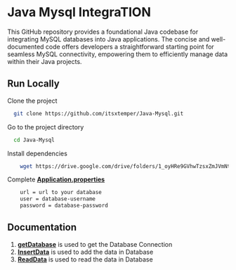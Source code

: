 
# Java Mysql IntegraTION


This GitHub repository provides a foundational Java codebase for integrating MySQL databases into Java applications. The concise and well-documented code offers developers a straightforward starting point for seamless MySQL connectivity, empowering them to efficiently manage data within their Java projects.







## Run Locally

Clone the project

```bash
  git clone https://github.com/itsxtemper/Java-Mysql.git
```

Go to the project directory

```bash
  cd Java-Mysql
```

Install dependencies

```bash
    wget https://drive.google.com/drive/folders/1_oyHRe9GVhwTzsxZmJVmNt0PhOwA12_s?usp=sharing
```

Complete [**Application.properties**](https://github.com/itsxtemper/Java-Mysql/blob/main/Application.properties)

```bash
    url = url to your database
    user = database-username
    password = database-password
```


## Documentation

1. [**getDatabase**](https://github.com/itsxtemper/Java-Mysql/blob/main/getDatabase.java) is used to get the Database Connection 
2. [**InsertData**](https://github.com/itsxtemper/Java-Mysql/blob/main/InsertData.java) is used to add the data in Database 
3. [**ReadData**](https://github.com/itsxtemper/Java-Mysql/blob/main/ReadData.java ) is used to read the data in Database 

